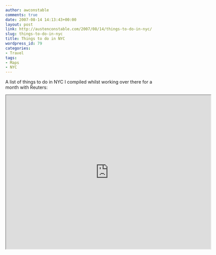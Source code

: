 ```yaml
---
author: awconstable
comments: true
date: 2007-08-14 14:13:43+00:00
layout: post
link: http://austenconstable.com/2007/08/14/things-to-do-in-nyc/
slug: things-to-do-in-nyc
title: Things to do in NYC
wordpress_id: 79
categories:
- Travel
tags:
- Maps
- NYC
---
```


A list of things to do in NYC I compiled whilst working over there for a month with Reuters:

<iframe src="https://maps.google.com/maps/ms?ie=UTF8&hl=en&doflg=ptm&s=AARTsJpU2eqtceJT6PjmyijGH01OZmCAXg&msa=0&msid=108224973464480308147.000435b9b1a4c553dc0f7&ll=40.752199,-73.981934&spn=0.091028,0.145912&z=12&output=embed&w=640&h=480" width="640" height="480"></iframe>
